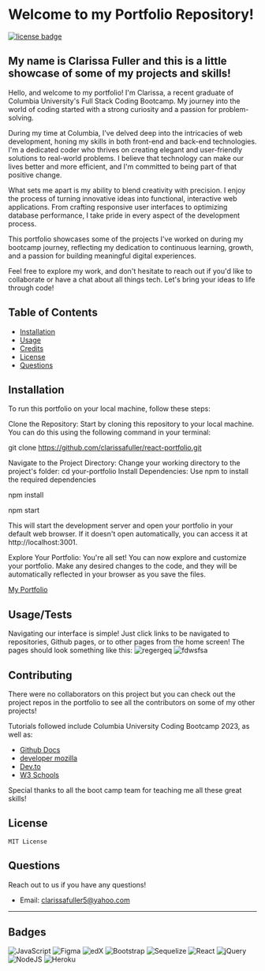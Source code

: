 # Welcome to my Portfolio Repository!

[![license badge](https://img.shields.io/badge/License-MIT-green)](LICENSE)

## My name is Clarissa Fuller and this is a little showcase of some of my projects and skills! 

Hello, and welcome to my portfolio! I'm Clarissa, a recent graduate of Columbia University's Full Stack Coding Bootcamp. My journey into the world of coding started with a strong curiosity and a passion for problem-solving.

During my time at Columbia, I've delved deep into the intricacies of web development, honing my skills in both front-end and back-end technologies. I'm a dedicated coder who thrives on creating elegant and user-friendly solutions to real-world problems. I believe that technology can make our lives better and more efficient, and I'm committed to being part of that positive change.

What sets me apart is my ability to blend creativity with precision. I enjoy the process of turning innovative ideas into functional, interactive web applications. From crafting responsive user interfaces to optimizing database performance, I take pride in every aspect of the development process.

This portfolio showcases some of the projects I've worked on during my bootcamp journey, reflecting my dedication to continuous learning, growth, and a passion for building meaningful digital experiences.

Feel free to explore my work, and don't hesitate to reach out if you'd like to collaborate or have a chat about all things tech. Let's bring your ideas to life through code!

## Table of Contents

- [Installation](#installation)
- [Usage](#usage)
- [Credits](#credits)
- [License](#license)
- [Questions](#questions)

## Installation
To run this portfolio on your local machine, follow these steps:

Clone the Repository: Start by cloning this repository to your local machine. You can do this using the following command in your terminal:

git clone https://github.com/clarissafuller/react-portfolio.git

Navigate to the Project Directory: Change your working directory to the project's folder:
cd your-portfolio
Install Dependencies: Use npm to install the required dependencies

npm install

npm start

This will start the development server and open your portfolio in your default web browser. If it doesn't open automatically, you can access it at http://localhost:3001.

Explore Your Portfolio: You're all set! You can now explore and customize your portfolio. Make any desired changes to the code, and they will be automatically reflected in your browser as you save the files.

[My Portfolio](https://main--gregarious-starlight-c8a9b3.netlify.app/)

## Usage/Tests

Navigating our interface is simple! Just click links to be navigated to repositories, Github pages, or to other pages from the home screen!
The pages should look something like this:
![regergeq](https://github.com/clarissafuller/react-portfolio/assets/141360959/c4e2dd6c-06d8-41be-bfd6-c9ae26b0fd57)
![fdwsfsa](https://github.com/clarissafuller/react-portfolio/assets/141360959/f33e2a4c-15bd-48b3-bbad-8f7d6e5ff950)

## Contributing

There were no collaborators on this project but you can check out the project repos in the portfolio to see all the contributors on some of my other projects!

Tutorials followed include Columbia University Coding Bootcamp 2023, as well as:

- [Github Docs](https://docs.github.com/en)
- [developer mozilla](https://developer.mozilla.org/en-US/)
- [Dev.to](https://dev.to/)
- [W3 Schools](https://www.w3schools.com/)

Special thanks to all the boot camp team for teaching me all these great skills! 

## License

    MIT License

## Questions

Reach out to us if you have any questions!

- Email: clarissafuller5@yahoo.com

---

## Badges

![JavaScript](https://img.shields.io/badge/javascript-%23323330.svg?style=for-the-badge&logo=javascript&logoColor=%23F7DF1E)
![Figma](https://img.shields.io/badge/figma-%23F24E1E.svg?style=for-the-badge&logo=figma&logoColor=white) ![edX](https://img.shields.io/badge/edX-%2302262B.svg?style=for-the-badge&logo=edX&logoColor=white) ![Bootstrap](https://img.shields.io/badge/bootstrap-%238511FA.svg?style=for-the-badge&logo=bootstrap&logoColor=white)
![Sequelize](https://img.shields.io/badge/Sequelize-52B0E7?style=for-the-badge&logo=Sequelize&logoColor=white)
![React](https://img.shields.io/badge/react-%23404d59.svg?style=for-the-badge&logo=react&logoColor=%2361DAFB) ![jQuery](https://img.shields.io/badge/jquery-%230769AD.svg?style=for-the-badge&logo=jquery&logoColor=white)
![NodeJS](https://img.shields.io/badge/node.js-6DA55F?style=for-the-badge&logo=node.js&logoColor=white) ![Heroku](https://img.shields.io/badge/heroku-%23430098.svg?style=for-the-badge&logo=heroku&logoColor=white)
